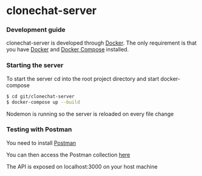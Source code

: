 # clonechat-server
### Development guide

clonechat-server is developed through [Docker](https://www.docker.com/community-edition#/download).
The only requirement is that you have [Docker](https://www.docker.com/community-edition#/download) and [Docker Compose](https://docs.docker.com/compose/install/) installed.

### Starting the server

To start the server cd into the root project directory and start docker-compose
```sh
$ cd git/clonechat-server
$ docker-compose up --build
```

Nodemon is running so the server is reloaded on every file change

### Testing with Postman
You need to install [Postman](https://www.getpostman.com/)

You can then access the Postman collection [here](https://www.getpostman.com/collections/ae0ff7eb103b83bcc057)

The API is exposed on localhost:3000 on your host machine